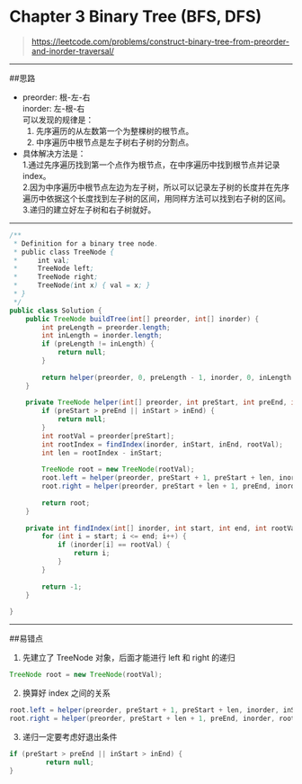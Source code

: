 # Chapter 3 Binary Tree (BFS, DFS)


> https://leetcode.com/problems/construct-binary-tree-from-preorder-and-inorder-traversal/

----------
##思路
* preorder: 根-左-右  
  inorder: 左-根-右  
  可以发现的规律是：
	1. 先序遍历的从左数第一个为整棵树的根节点。
	2. 中序遍历中根节点是左子树右子树的分割点。
* 具体解决方法是：  
	1.通过先序遍历找到第一个点作为根节点，在中序遍历中找到根节点并记录index。  
	2.因为中序遍历中根节点左边为左子树，所以可以记录左子树的长度并在先序遍历中依据这个长度找到左子树的区间，用同样方法可以找到右子树的区间。  
	3.递归的建立好左子树和右子树就好。

---------
```java
/**
 * Definition for a binary tree node.
 * public class TreeNode {
 *     int val;
 *     TreeNode left;
 *     TreeNode right;
 *     TreeNode(int x) { val = x; }
 * }
 */
public class Solution {
    public TreeNode buildTree(int[] preorder, int[] inorder) {
        int preLength = preorder.length;
        int inLength = inorder.length;
        if (preLength != inLength) {
            return null;
        }
        
        return helper(preorder, 0, preLength - 1, inorder, 0, inLength - 1);
    }
    
    private TreeNode helper(int[] preorder, int preStart, int preEnd, int[] inorder, int inStart, int inEnd) {
        if (preStart > preEnd || inStart > inEnd) {
            return null;
        }
        int rootVal = preorder[preStart];
        int rootIndex = findIndex(inorder, inStart, inEnd, rootVal);
        int len = rootIndex - inStart;
        
        TreeNode root = new TreeNode(rootVal);
        root.left = helper(preorder, preStart + 1, preStart + len, inorder, inStart, rootIndex - 1);
        root.right = helper(preorder, preStart + len + 1, preEnd, inorder, rootIndex + 1, inEnd);
        
        return root;
    }
    
    private int findIndex(int[] inorder, int start, int end, int rootVal) {
        for (int i = start; i <= end; i++) {
            if (inorder[i] == rootVal) {
                return i;
            }
        }
        
        return -1;
    }
    
}
```
-----
##易错点
1. 先建立了 TreeNode 对象，后面才能进行 left 和 right 的递归
```java
TreeNode root = new TreeNode(rootVal);
```
2. 换算好 index 之间的关系
```java
root.left = helper(preorder, preStart + 1, preStart + len, inorder, inStart, rootIndex - 1);
root.right = helper(preorder, preStart + len + 1, preEnd, inorder, rootIndex + 1, inEnd);
```
3. 递归一定要考虑好退出条件
```java
if (preStart > preEnd || inStart > inEnd) {
         return null;
}
```













